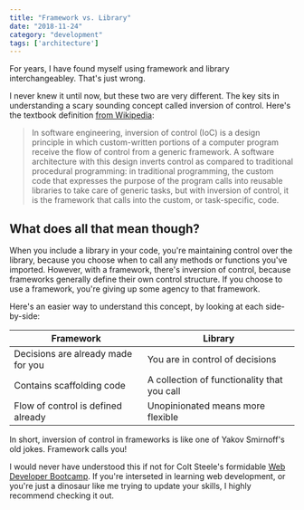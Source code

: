 ```yaml
---
title: "Framework vs. Library"
date: "2018-11-24"
category: "development"
tags: ['architecture']
---
```


For years, I have found myself using framework and library interchangeabley.  That's just wrong.  

I never knew it until now, but these two are very different.  The key sits in understanding a scary sounding concept called inversion of control.  Here's the textbook definition [from Wikipedia](https://en.wikipedia.org/wiki/Inversion_of_control):
> In software engineering, inversion of control (IoC) is a design principle in which custom-written portions of a computer program receive the flow of control from a generic framework. A software architecture with this design inverts control as compared to traditional procedural programming: in traditional programming, the custom code that expresses the purpose of the program calls into reusable libraries to take care of generic tasks, but with inversion of control, it is the framework that calls into the custom, or task-specific, code.

## What does all that mean though?
When you include a library in your code, you're maintaining control over the library, because you choose when to call any methods or functions you've imported.  However, with a framework, there's inversion of control, because frameworks generally define their own control structure.  If you choose to use a framework, you're giving up some agency to that framework.

Here's an easier way to understand this concept, by looking at each side-by-side:

| Framework   | Library     |
| ----------- | ----------- |
| Decisions are already made for you | You are in control of decisions |
| Contains scaffolding code | A collection of functionality that you call |
| Flow of control is defined already | Unopinionated means more flexible |

In short, inversion of control in frameworks is like one of Yakov Smirnoff's old jokes.  Framework calls you!

I would never have understood this if not for Colt Steele's formidable [Web Developer Bootcamp](https://www.udemy.com/the-web-developer-bootcamp/).  If you're interseted in learning web development, or you're just a dinosaur like me trying to update your skills, I highly recommend checking it out.
